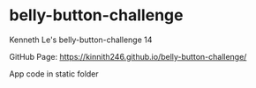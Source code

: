 # belly-button-challenge
Kenneth Le's belly-button-challenge 14

GitHub Page: https://kinnith246.github.io/belly-button-challenge/

App code in static folder

